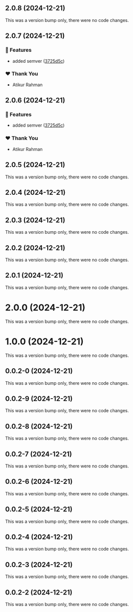 ## 2.0.8 (2024-12-21)

This was a version bump only, there were no code changes.

## 2.0.7 (2024-12-21)

### 🚀 Features

- added semver ([3725d5c](https://github.com/atikassam/qlogic/commit/3725d5c))

### ❤️ Thank You

- Atikur Rahman

## 2.0.6 (2024-12-21)

### 🚀 Features

- added semver ([3725d5c](https://github.com/atikassam/qlogic/commit/3725d5c))

### ❤️ Thank You

- Atikur Rahman

## 2.0.5 (2024-12-21)

This was a version bump only, there were no code changes.

## 2.0.4 (2024-12-21)

This was a version bump only, there were no code changes.

## 2.0.3 (2024-12-21)

This was a version bump only, there were no code changes.

## 2.0.2 (2024-12-21)

This was a version bump only, there were no code changes.

## 2.0.1 (2024-12-21)

This was a version bump only, there were no code changes.

# 2.0.0 (2024-12-21)

This was a version bump only, there were no code changes.

# 1.0.0 (2024-12-21)

This was a version bump only, there were no code changes.

## 0.0.2-0 (2024-12-21)

This was a version bump only, there were no code changes.

## 0.0.2-9 (2024-12-21)

This was a version bump only, there were no code changes.

## 0.0.2-8 (2024-12-21)

This was a version bump only, there were no code changes.

## 0.0.2-7 (2024-12-21)

This was a version bump only, there were no code changes.

## 0.0.2-6 (2024-12-21)

This was a version bump only, there were no code changes.

## 0.0.2-5 (2024-12-21)

This was a version bump only, there were no code changes.

## 0.0.2-4 (2024-12-21)

This was a version bump only, there were no code changes.

## 0.0.2-3 (2024-12-21)

This was a version bump only, there were no code changes.

## 0.0.2-2 (2024-12-21)

This was a version bump only, there were no code changes.